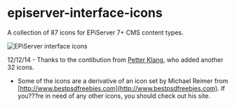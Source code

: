 episerver-interface-icons
=========================

A collection of 87 icons for EPiServer 7+ CMS content types. 

![EPiServer interface icons](http://www.markeverard.com/wp-content/uploads/2014/11/CMS-icon-index2.png "EPiServer interface icons")

12/12/14 - Thanks to the contibution from [Petter Klang](https://github.com/asthiss), who added another 32 icons.

* Some of the icons are a derivative of an icon set by Michael Reimer from [http://www.bestpsdfreebies.com](http://www.bestpsdfreebies.com). If you???re in need of any other icons, you should check out his site.
